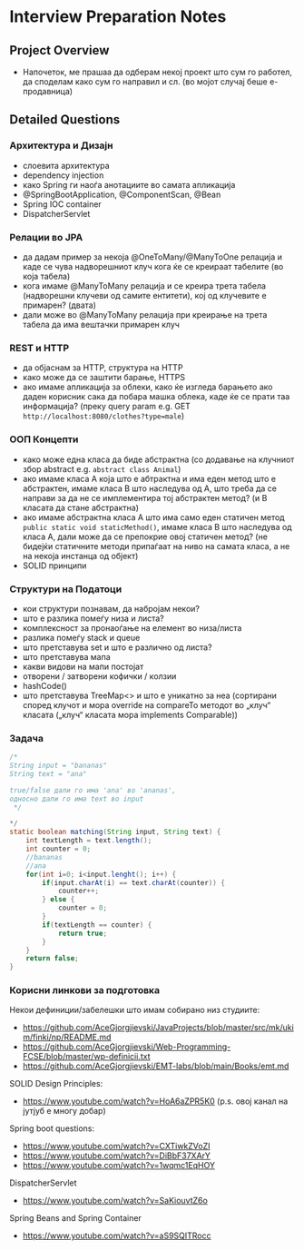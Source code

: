 # Interview Preparation Notes

## Project Overview

- Напочеток, ме прашаа да одберам некој проект што сум го работел, да споделам како сум го направил и сл. (во мојот случај беше е-продавница)

## Detailed Questions

### Архитектура и Дизајн
- слоевита архитектура
- dependency injection
- како Spring ги наоѓа анотациите во самата апликација
- @SpringBootApplication, @ComponentScan, @Bean
- Spring IOC container
- DispatcherServlet

### Релации во JPA
- да дадам пример за некоја @OneToMany/@ManyToOne релација и каде се чува надворешниот клуч кога ќе се креираат табелите (во која табела)
- кога имаме @ManyToMany релација и се креира трета табела (надворешни клучеви од самите ентитети), кој од клучевите е примарен? (двата)
- дали може во @ManyToMany релација при креирање на трета табела да има вештaчки примарен клуч

### REST и HTTP
- да објаснам за HTTP, структура на HTTP
- како може да се заштити барање, HTTPS
- ако имаме апликација за облеки, како ќе изгледа барањето ако даден корисник сака да побара машка облека, каде ќе се прати таа информација? (преку query param e.g. GET `http://localhost:8080/clothes?type=male`)

### ООП Концепти
- како може една класа да биде абстрактна (со додавање на клучниот збор abstract e.g. `abstract class Animal`)
- ако имаме класа А која што е абтрактна и има еден метод што е абстрактен, имаме класа B што наследува од А, што треба да се направи за да не се имплементира тој абстрактен метод? (и В класата да стане абстрактна)
- ако имаме абстрактна класа А што има само еден статичен метод `public static void staticMethod()`, имаме класа В што наследува од класа А, дали може да се препокрие овој статичен метод? (не бидејќи статичните методи припаѓаат на ниво на самата класа, а не на некоја инстанца од објект)
- SOLID принципи

### Структури на Податоци
- кои структури познавам, да набројам некои?
- што е разлика помеѓу низа и листа?
- комплексност за пронаоѓање на елемент во низа/листа
- разлика помеѓу stack и queue
- што претставува set и што е различно од листа?
- што претставува мапа
- какви видови на мапи постојат
- отворени / затворени кофички / колзии
- hashCode()
- што претставува TreeMap<> и што е уникатно за неа (сортирани според клучот и мора override на compareTo методот во „клуч“ класата („клуч“ класата мора implements Comparable<Class>))

### Задача

```java
/*
String input = "bananas"
String text = "ana"

true/false дали го има 'ana' во 'ananas', 
односно дали го има text во input
 */

*/
static boolean matching(String input, String text) {
    int textLength = text.length();
    int counter = 0;
    //bananas
    //ana
    for(int i=0; i<input.lenght(); i++) {
        if(input.charAt(i) == text.charAt(counter)) {
            counter++;
        } else {
            counter = 0;
        }
        if(textLength == counter) {
            return true;
        }
    }
    return false;
}


```
### Корисни линкови за подготовка

Некои дефиниции/забелешки што имам собирано низ студиите:
- https://github.com/AceGjorgjievski/JavaProjects/blob/master/src/mk/ukim/finki/np/README.md
- https://github.com/AceGjorgjievski/Web-Programming-FCSE/blob/master/wp-definicii.txt
- https://github.com/AceGjorgjievski/EMT-labs/blob/main/Books/emt.md


SOLID Design Principles:
- https://www.youtube.com/watch?v=HoA6aZPR5K0 (p.s. овој канал на јутјуб е многу добар)

Spring boot questions:
- https://www.youtube.com/watch?v=CXTiwkZVoZI
- https://www.youtube.com/watch?v=DiBbF37XArY
- https://www.youtube.com/watch?v=1wqmc1EqHOY

DispatcherServlet
- https://www.youtube.com/watch?v=SaKiouvtZ6o

Spring Beans and Spring Container
- https://www.youtube.com/watch?v=aS9SQITRocc

